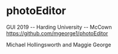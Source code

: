 # photoEditor
GUI 2019 -- Harding University -- McCown
https://github.com/mgeorge1/photoEditor

Michael Hollingsworth and Maggie George
